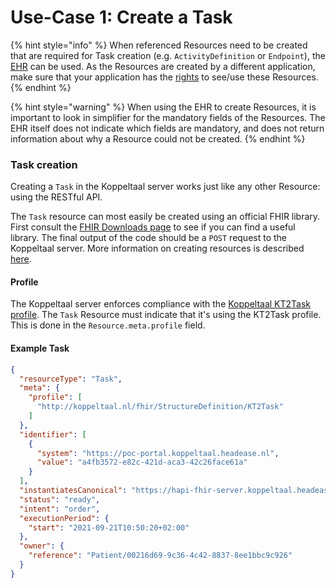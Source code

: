 # Use-Case 1: Create a Task

{% hint style="info" %}
When referenced Resources need to be created that are required for Task creation (e.g. `ActivityDefinition` or `Endpoint`), the [EHR](https://poc-epd.koppeltaal.headease.nl/) can be used. As the Resources are created by a different application, make sure that your application has the [rights](../../../domeinbeheer/rollen-beheren/autorisatiemodel.md) to see/use these Resources.
{% endhint %}

{% hint style="warning" %}
When using the EHR to create Resources, it is important to look in simplifier for the mandatory fields of the Resources. The EHR itself does not indicate which fields are mandatory, and does not return information about why a Resource could not be created.
{% endhint %}

### Task creation

Creating a `Task` in the Koppeltaal server works just like any other Resource: using the RESTful API.&#x20;

The `Task` resource can most easily be created using an official FHIR library. First consult the [FHIR Downloads page](https://hl7.org/fhir/r4/downloads.html) to see if you can find a useful library. The final output of the code should be a `POST` request to the Koppeltaal server. More information on creating resources is described [here](../../../technische-howto/resources-managen/crud-operaties/resource-aanmaken.md).

#### Profile

The Koppeltaal server enforces compliance with the [Koppeltaal KT2Task profile](https://simplifier.net/koppeltaalv2.0/kt2task). The `Task` Resource must indicate that it's using the KT2Task profile. This is done in the `Resource.meta.profile` field.

#### Example Task

```json
{
  "resourceType": "Task",
  "meta": {
    "profile": [
      "http://koppeltaal.nl/fhir/StructureDefinition/KT2Task"
    ]
  },
  "identifier": [
    {
      "system": "https://poc-portal.koppeltaal.headease.nl",
      "value": "a4fb3572-e82c-421d-aca3-42c26face61a"
    }
  ],
  "instantiatesCanonical": "https://hapi-fhir-server.koppeltaal.headease.nl/fhir/ActivityDefinition/762/_history/1",
  "status": "ready",
  "intent": "order",
  "executionPeriod": {
    "start": "2021-09-21T10:50:20+02:00"
  },
  "owner": {
    "reference": "Patient/00216d69-9c36-4c42-8837-8ee1bbc9c926"
  }
}
```
